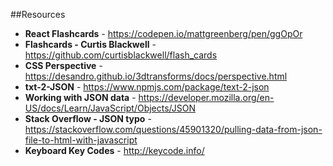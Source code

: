 ##Resources
* **React Flashcards** - https://codepen.io/mattgreenberg/pen/ggOpOr
* **Flashcards - Curtis Blackwell** - https://github.com/curtisblackwell/flash_cards
* **CSS Perspective** - https://desandro.github.io/3dtransforms/docs/perspective.html
* **txt-2-JSON** - https://www.npmjs.com/package/text-2-json
* **Working with JSON data** - https://developer.mozilla.org/en-US/docs/Learn/JavaScript/Objects/JSON
* **Stack Overflow - JSON typo** - https://stackoverflow.com/questions/45901320/pulling-data-from-json-file-to-html-with-javascript
* **Keyboard Key Codes** - http://keycode.info/
